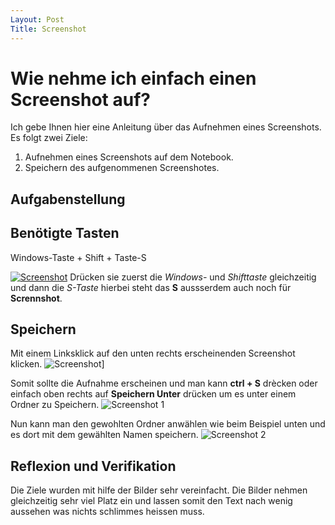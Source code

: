 ```yaml
---
Layout: Post
Title: Screenshot
---
```


# Wie nehme ich einfach einen Screenshot auf?

Ich gebe Ihnen hier eine Anleitung über das Aufnehmen eines Screenshots. Es folgt zwei Ziele:

1. Aufnehmen eines Screenshots auf dem Notebook.
2. Speichern des aufgenommenen Screenshotes.

## Aufgabenstellung

## Benötigte Tasten

Windows-Taste + Shift + Taste-S

[![Screenshot](https://www.keyanalyzer.com/wp-content/uploads/2019/11/Windows-key-shift-S.png)](https://www.youtube.com/watch?v=dQw4w9WgXcQ)
Drücken sie zuerst die *Windows-* und *Shifttaste* gleichzeitig und dann die *S-Taste* hierbei steht das **S** aussserdem auch noch für **Scrennshot**.

## Speichern

Mit einem Linksklick auf den unten rechts erscheinenden Screenshot klicken.
![Screenshot](https://i2.wp.com/www.nextofwindows.com/wp-content/uploads/2017/03/win-shift-s-notification.png)]

Somit sollte die Aufnahme erscheinen und man kann **ctrl + S** drècken oder einfach oben rechts auf **Speichern Unter** drücken um es unter einem Ordner zu Speichern.
![Screenshot 1](https://i.imgur.com/2KmSET0.png)

Nun kann man den gewohlten Ordner anwählen wie beim Beispiel unten und es dort mit dem gewählten Namen speichern.
![Screenshot 2](https://i.imgur.com/5M3YdkE.png)

## Reflexion und Verifikation

Die Ziele wurden mit hilfe der Bilder sehr vereinfacht. Die Bilder nehmen gleichzeitig sehr viel Platz ein und lassen somit den Text nach wenig aussehen was nichts schlimmes heissen muss.
